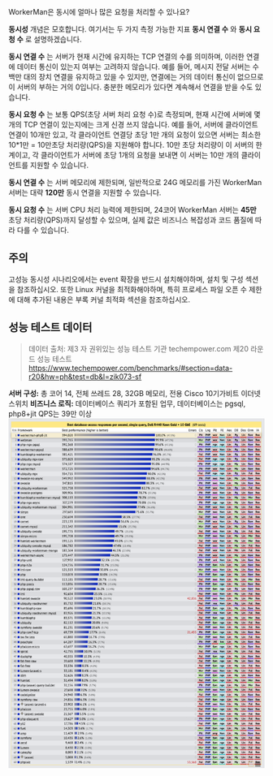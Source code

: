 WorkerMan은 동시에 얼마나 많은 요청을 처리할 수 있나요?

**동시성** 개념은 모호합니다. 여기서는 두 가지 측정 가능한 지표 **동시 연결 수** 와 **동시 요청 수** 로 설명하겠습니다.

**동시 연결 수** 는 서버가 현재 시간에 유지하는 TCP 연결의 수를 의미하며, 이러한 연결에 데이터 통신이 있는지 여부는 고려하지 않습니다. 예를 들어, 메시지 전달 서버는 수백만 대의 장치 연결을 유지하고 있을 수 있지만, 연결에는 거의 데이터 통신이 없으므로이 서버의 부하는 거의 0입니다. 충분한 메모리가 있다면 계속해서 연결을 받을 수도 있습니다.

**동시 요청 수** 는 보통 QPS(초당 서버 처리 요청 수)로 측정되며, 현재 시간에 서버에 몇 개의 TCP 연결이 있는지에는 크게 신경 쓰지 않습니다. 예를 들어, 서버에 클라이언트 연결이 10개만 있고, 각 클라이언트 연결당 초당 1만 개의 요청이 있으면 서버는 최소한 10*1만 = 10만초당 처리량(QPS)을 지원해야 합니다. 10만 초당 처리량이 이 서버의 한계이고, 각 클라이언트가 서버에 초당 1개의 요청을 보내면 이 서버는 10만 개의 클라이언트를 지원할 수 있습니다.

**동시 연결 수** 는 서버 메모리에 제한되며, 일반적으로 24G 메모리를 가진 WorkerMan 서버는 대략 **120만** 동시 연결을 지원할 수 있습니다.

**동시 요청 수** 는 서버 CPU 처리 능력에 제한되며, 24코어 WorkerMan 서버는 **45만** 초당 처리량(QPS)까지 달성할 수 있으며, 실제 값은 비즈니스 복잡성과 코드 품질에 따라 다를 수 있습니다.

## 주의

고성능 동시성 시나리오에서는 event 확장을 반드시 설치해야하며, 설치 및 구성 섹션을 참조하십시오. 또한 Linux 커널을 최적화해야하며, 특히 프로세스 파일 오픈 수 제한에 대해 추가된 내용은 부록 커널 최적화 섹션을 참조하십시오.

## 성능 테스트 데이터
> 데이터 출처: 제3 자 권위있는 성능 테스트 기관 techempower.com 제20 라운드 성능 테스트
https://www.techempower.com/benchmarks/#section=data-r20&hw=ph&test=db&l=zik073-sf

**서버 구성:**
총 코어 14, 전체 쓰레드 28, 32GB 메모리, 전용 Cisco 10기가비트 이더넷 스위치
**비즈니스 로직:**
데이터베이스 쿼리가 포함된 업무, 데이터베이스는 pgsql, php8+jit
QPS는 39만 이상
![](../images/screenshot_1636522357217.png)
